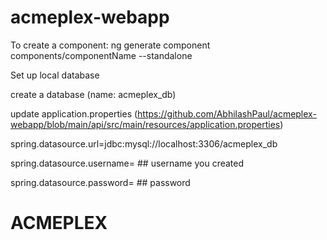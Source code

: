 # acmeplex-webapp

To create a component: 
ng generate component components/componentName --standalone

Set up local database

create a database (name: acmeplex_db)

update application.properties (https://github.com/AbhilashPaul/acmeplex-webapp/blob/main/api/src/main/resources/application.properties)

spring.datasource.url=jdbc:mysql://localhost:3306/acmeplex_db

spring.datasource.username= ## username you created

spring.datasource.password= ## password
# ACMEPLEX
